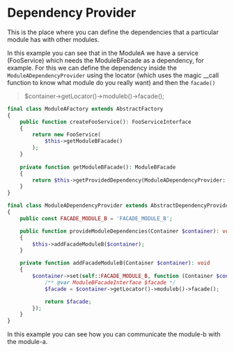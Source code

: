 # Dependency Provider

This is the place where you can define the dependencies that a particular module has with other modules.

In this example you can see that in the ModuleA we have a service (FooService) which needs the ModuleBFacade as a
dependency, for example. For this we can define the dependency inside the
`ModuleADependencyProvider` using the locator (which uses the magic __call function to know what module do you really
want) and then the `facade()`

> $container->getLocator()->moduleb()->facade();

```php
final class ModuleAFactory extends AbstractFactory
{
    public function createFooService(): FooServiceInterface
    {
        return new FooService(
            $this->getModuleBFacade()
        );
    }
    
    private function getModuleBFacade(): ModuleBFacade
    {
        return $this->getProvidedDependency(ModuleADependencyProvider::FACADE_MODULE_B);
    }
}

final class ModuleADependencyProvider extends AbstractDependencyProvider
{
    public const FACADE_MODULE_B = 'FACADE_MODULE_B';

    public function provideModuleDependencies(Container $container): void
    {
        $this->addFacadeModuleB($container);
    }

    private function addFacadeModuleB(Container $container): void
    {
        $container->set(self::FACADE_MODULE_B, function (Container $container): ModuleBFacadeInterface {
            /** @var ModuleBFacadeInterface $facade */
            $facade = $container->getLocator()->moduleb()->facade();

            return $facade;
        });
    }
}
```

In this example you can see how you can communicate the module-b with the module-a.
